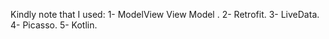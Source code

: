 Kindly note that I used:
      1- ModelView View Model .
      2- Retrofit.
      3- LiveData.
      4- Picasso.
      5- Kotlin. 
